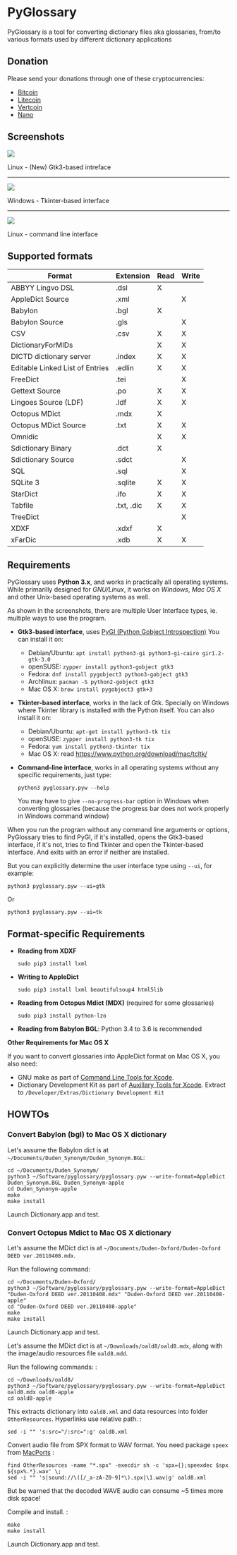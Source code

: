 PyGlossary
==========

PyGlossary is a tool for converting dictionary files aka glossaries,
from/to various formats used by different dictionary applications

Donation
---------
Please send your donations through one of these cryptocurrencies:
-	[Bitcoin](https://bchain.info/BTC/addr/1MhRK8jKDFJ8jbDgZjrSGBbUMdd1QxDFfM)
-	[Litecoin](https://bchain.info/LTC/addr/LaBwMfwSErtvFvvtj3FGUmJ8W65f5ScF8X)
-	[Vertcoin](https://bchain.info/VTC/addr/VvpnFsU14YWdpThAagRNdt6NoGCdTrTki6)
-	[Nano](https://www.nanode.co/account/xrb_1rdu4fkok7z3si8yij9xrxuqy99eqjibd9neawrbif1rcc6s48rhxfk3tmqf)

Screenshots
-----------

![](https://raw.githubusercontent.com/ilius/pyglossary/resources/screenshots/30-gtk-bgl-stardict-nl-en.png)

Linux - (New) Gtk3-based intreface

------------------------------------------------------------------------

![](https://raw.githubusercontent.com/ilius/pyglossary/resources/screenshots/30-tk-bgl-mdict-fr-zh-win7.png)

Windows - Tkinter-based interface

------------------------------------------------------------------------

![](https://raw.githubusercontent.com/ilius/pyglossary/resources/screenshots/30-cmd-bgl-apple-ru-de.png)

Linux - command line interface

Supported formats
-----------------

| Format                            | Extension     | Read  | Write  |
|-----------------------------------|---------------|-------|--------|
| ABBYY Lingvo DSL                  | .dsl          | X     |        |
| AppleDict Source                  | .xml          |       | X      |
| Babylon                           | .bgl          | X     |        |
| Babylon Source                    | .gls          |       | X      |
| CSV                               | .csv          | X     | X      |
| DictionaryForMIDs                 |               | X     | X      |
| DICTD dictionary server           | .index        | X     | X      |
| Editable Linked List of Entries   | .edlin        | X     | X      |
| FreeDict                          | .tei          |       | X      |
| Gettext Source                    | .po           | X     | X      |
| Lingoes Source (LDF)              | .ldf          | X     | X      |
| Octopus MDict                     | .mdx          | X     |        |
| Octopus MDict Source              | .txt          | X     | X      |
| Omnidic                           |               | X     | X      |
| Sdictionary Binary                | .dct          | X     |        |
| Sdictionary Source                | .sdct         |       | X      |
| SQL                               | .sql          |       | X      |
| SQLite 3                          | .sqlite       | X     | X      |
| StarDict                          | .ifo          | X     | X      |
| Tabfile                           | .txt, .dic    | X     | X      |
| TreeDict                          |               |       | X      |
| XDXF                              | .xdxf         | X     |        |
| xFarDic                           | .xdb          | X     | X      |


Requirements
------------

PyGlossary uses **Python 3.x**, and works in practically all operating
systems. While primarilly designed for *GNU/Linux*, it works on *Windows*,
*Mac OS X* and other Unix-based operating systems as well.

As shown in the screenshots, there are multiple User Interface types,
ie. multiple ways to use the program.

-   **Gtk3-based interface**, uses [PyGI (Python Gobject Introspection)](http://pygobject.readthedocs.io/en/latest/getting_started.html)
    You can install it on:
    -   Debian/Ubuntu: `apt install python3-gi python3-gi-cairo gir1.2-gtk-3.0`
    -   openSUSE: `zypper install python3-gobject gtk3`
    -   Fedora: `dnf install pygobject3 python3-gobject gtk3`
    -   Archlinux: `pacman -S python2-gobject gtk3`
    -   Mac OS X: `brew install pygobject3 gtk+3`

-   **Tkinter-based interface**, works in the lack of Gtk. Specially on
    Windows where Tkinter library is installed with the Python itself.
    You can also install it on:
    -   Debian/Ubuntu: `apt-get install python3-tk tix`
    -   openSUSE: `zypper install python3-tk tix`
    -   Fedora: `yum install python3-tkinter tix`
    -   Mac OS X: read <https://www.python.org/download/mac/tcltk/>

-   **Command-line interface**, works in all operating systems without
    any specific requirements, just type:

    `python3 pyglossary.pyw --help`

    You may have to give `--no-progress-bar` option in Windows when
    converting glossaries (because the progress bar does not work
    properly in Windows command window)

When you run the program without any command line arguments or options,
PyGlossary tries to find PyGI, if it's installed, opens the Gtk3-based
interface, if it's not, tries to find Tkinter and open the Tkinter-based
interface. And exits with an error if neither are installed.

But you can explicitly determine the user interface type using `--ui`,
for example:

    python3 pyglossary.pyw --ui=gtk

Or

    python3 pyglossary.pyw --ui=tk


Format-specific Requirements
----------------------------

-   **Reading from XDXF**

    `sudo pip3 install lxml`

-   **Writing to AppleDict**

    `sudo pip3 install lxml beautifulsoup4 html5lib`

-   **Reading from Octopus Mdict (MDX)** (required for some glossaries)

    `sudo pip3 install python-lzo`

-   **Reading from Babylon BGL**: Python 3.4 to 3.6 is recommended


**Other Requirements for Mac OS X**

If you want to convert glossaries into AppleDict format on Mac OS X,
you also need:

-   GNU make as part of [Command Line Tools for
    Xcode](http://developer.apple.com/downloads).
-   Dictionary Development Kit as part of [Auxillary Tools for
    Xcode](http://developer.apple.com/downloads). Extract to
    `/Developer/Extras/Dictionary Development Kit`


HOWTOs
------

### Convert Babylon (bgl) to Mac OS X dictionary

Let's assume the Babylon dict is at
`~/Documents/Duden_Synonym/Duden_Synonym.BGL`:

    cd ~/Documents/Duden_Synonym/
    python3 ~/Software/pyglossary/pyglossary.pyw --write-format=AppleDict Duden_Synonym.BGL Duden_Synonym-apple
    cd Duden_Synonym-apple
    make
    make install

Launch Dictionary.app and test.

### Convert Octopus Mdict to Mac OS X dictionary

Let's assume the MDict dict is at
`~/Documents/Duden-Oxford/Duden-Oxford DEED ver.20110408.mdx`.

Run the following command:

    cd ~/Documents/Duden-Oxford/
    python3 ~/Software/pyglossary/pyglossary.pyw --write-format=AppleDict "Duden-Oxford DEED ver.20110408.mdx" "Duden-Oxford DEED ver.20110408-apple"
    cd "Duden-Oxford DEED ver.20110408-apple"
    make
    make install

Launch Dictionary.app and test.


Let's assume the MDict dict is at `~/Downloads/oald8/oald8.mdx`, along
with the image/audio resources file `oald8.mdd`.

Run the following commands: :

    cd ~/Downloads/oald8/
    python3 ~/Software/pyglossary/pyglossary.pyw --write-format=AppleDict oald8.mdx oald8-apple
    cd oald8-apple

This extracts dictionary into `oald8.xml` and data resources into folder
`OtherResources`. Hyperlinks use relative path. :

    sed -i "" 's:src="/:src=":g' oald8.xml

Convert audio file from SPX format to WAV format. You need package
`speex` from [MacPorts](https://www.macports.org) :

    find OtherResources -name "*.spx" -execdir sh -c 'spx={};speexdec $spx  ${spx%.*}.wav' \;
    sed -i "" 's|sound://\([/_a-zA-Z0-9]*\).spx|\1.wav|g' oald8.xml

But be warned that the decoded WAVE audio can consume \~5 times more disk
space!

Compile and install. :

    make
    make install

Launch Dictionary.app and test.
